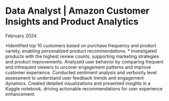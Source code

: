 # Data Analyst | Amazon Customer Insights and Product Analytics
February 2024

*Identified top 10 customers based on purchase frequency and product variety, enabling personalized product recommendations.	*
Investigated products with the highest review counts, supporting marketing strategies and product improvements.
Analyzed user behavior by comparing frequent and infrequent viewers to uncover engagement patterns and improve customer experience.
Conducted sentiment analysis and verbosity level assessment to understand user feedback trends and engagement dynamics.
Created detailed visualizations and presented insights in a Kaggle notebook, driving actionable recommendations for user experience enhancement.
